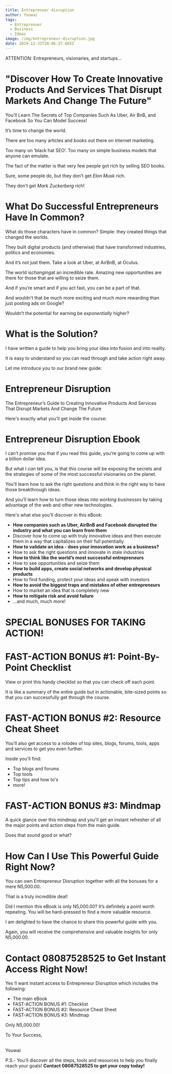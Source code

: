 ```yaml
---
title: Entreprenuer disruption
author: Youwai
tags:
  - Entreprenuer
  - Business
  - Ideas
image: /img/entrepreneur-disruption.jpg
date: 2019-12-31T20:06:27.665Z
---
```

ATTENTION: Entrepreneurs, visionaries, and startups...

# "Discover How To Create Innovative Products And Services That Disrupt Markets And Change The Future"

You'll Learn The Secrets of Top Companies Such As Uber, Air BnB, and Facebook So You Can Model Success!



It’s time to change the world.

There are too many articles and books out there on internet marketing.

Too many on ‘black hat SEO’. Too many on simple business models that anyone can emulate.

The fact of the matter is that very few people got rich by selling SEO books.

Sure, some people do, but they don’t get *Elon Musk* rich.

They don’t get *Mark Zuckerberg* rich!



# What Do Successful Entrepreneurs Have In Common?

What do those characters have in common? Simple: they created things that changed the worlds.

They built digital products (and otherwise) that have transformed industries, politics and economies.

And it’s not just them. Take a look at Uber, at AirBnB, at Oculus.

The world is*changing*at an incredible rate. Amazing new opportunities are there for those that are willing to seize them.

And if you’re smart and if you act fast, you can be a part of that.

And wouldn’t that be much more exciting and much more rewarding than just posting ads on Google?

Wouldn’t the potential for earning be *exponentially* higher?



# What is the Solution?

I have written a guide to help you bring your idea into fusion and into reality.

It is easy to understand so you can read through and take action right away.

Let me introduce you to our brand new guide:



# Entrepreneur Disruption

The Entrepreneur’s Guide to Creating Innovative Products And Services That Disrupt Markets And Change The Future



Here's exactly what you'll get inside the course:

# Entrepreneur Disruption Ebook



I can’t promise you that if you read this guide, you’re going to come up with a billion dollar idea.

But what I *can* tell you, is that this course will be exposing the secrets and the strategies of some of the most successful visionaries on the planet.

You’ll learn how to ask the right questions and think in the right way to have those breakthrough ideas.

And you’ll learn how to turn those ideas into *working businesses* by taking advantage of the web and other new technologies.

Here's what else you'll discover in this eBook:

* **How companies such as Uber, AirBnB and Facebook disrupted the industry and what you can learn from them**
* Discover how to come up with truly innovative ideas and then execute them in a way that capitalizes on their full potentially.
* **How to validate an idea - does your innovation work as a business?**
* How to ask the right questions and innovate in stale industries
* **How to think like the world’s most successful entrepreneurs**
* How to see opportunities and seize them
* **How to build apps, create social networks and develop physical products**
* How to find funding, protect your ideas and speak with investors
* **How to avoid the biggest traps and mistakes of other entrepreneurs**
* How to market an idea that is completely new
* **How to mitigate risk and avoid failure**
* ...and much, much more!

# SPECIAL BONUSES FOR TAKING ACTION!

# FAST-ACTION BONUS #1: Point-By-Point Checklist



View or print this handy checklist so that you can check off each point.

It is like a summary of the entire guide but in actionable, bite-sized points so that you can successfully get through the course.

# FAST-ACTION BONUS #2: Resource Cheat Sheet



You'll also get access to a rolodex of top sites, blogs, forums, tools, apps and services to get you even further.

Inside you'll find:

* Top blogs and forums
* Top tools
* Top tips and how to's
* more!

# FAST-ACTION BONUS #3: Mindmap

A quick glance over this mindmap and you'll get an instant refresher of all the major points and action steps from the main guide.

Does that sound good or what?

# How Can I Use This Powerful Guide Right Now?

You can own Entrepreneur Disruption together with all the bonuses for a mere N5,000.00.

That is a truly incredible deal!

Did I mention this eBook is only N5,000.00? It’s definitely a point worth repeating. You will be hard-pressed to find a more valuable resource.

I am delighted to have the chance to share this powerful guide with you.

Again, you will receive the comprehensive and valuable insights for only N5,000.00.

# Contact 08087528525 to Get Instant Access Right Now!

Yes !I want instant access to Entrepreneur Disruption which includes the following:

* The main eBook
* FAST-ACTION BONUS #1: Checklist
* FAST-ACTION BONUS #2: Resource Cheat Sheet
* FAST-ACTION BONUS #3: Mindmap

Only N5,000.00!



To Your Success,

\
Youwai

P.S.- You'll discover all the steps, tools and resources to help you finally reach your goals! **Contact 08087528525 to get your copy today!**
